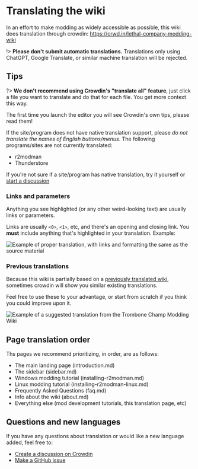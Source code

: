 # Translating the wiki

In an effort to make modding as widely accessible as possible, this wiki does translation through crowdin: https://crwd.in/lethal-company-modding-wiki

!> **Please don't submit automatic translations.** Translations only using ChatGPT, Google Translate, or similar machine translation will be rejected.

## Tips

?> **We don't recommend using Crowdin's "translate all" feature**, just click a file you want to translate and do that for each file. You get more context this way.

The first time you launch the editor you will see Crowdin's own tips, please read them!

If the site/program does not have native translation support, please *do not translate the names of English buttons/menus*. The following programs/sites are not currently translated:
- r2modman
- Thunderstore

If you're not sure if a site/program has native translation, try it yourself or [start a discussion](#Questions-and-new-languages)

### Links and parameters

Anything you see highlighted (or any other weird-looking text) are usually links or parameters.

Links are usually `<0>`, `<1>`, etc, and there's an opening and closing link. You **must** include anything that's highlighted in your translation. Example:

![Example of proper translation, with links and formatting the same as the source material](../docs/files/translating-the-wiki/dutchformattingexample.png)

### Previous translations

Because this wiki is partially based on a [previously translated wiki](https://trombone.wiki), sometimes crowdin will show you similar existing translations.

Feel free to use these to your advantage, or start from scratch if you think you could improve upon it.

![Example of a suggested translation from the Trombone Champ Modding Wiki](../docs/files/translating-the-wiki/suggestions.png)

## Page translation order

Ths pages we recommend prioritizing, in order, are as follows:
- The main landing page (introduction.md)
- The sidebar (sidebar.md)
- Windows modding tutorial (installing-r2modman.md)
- Linux modding tutorial (installing-r2modman-linux.md)
- Frequently Asked Questions (faq.md)
- Info about the wiki (about.md)
- Everything else (mod development tutorials, this translation page, etc)

## Questions and new languages

If you have any questions about translation or would like a new language added, feel free to:
- [Create a discussion on Crowdin](https://crowdin.com/project/lethal-company-modding-wiki/discussions)
- [Make a GitHub issue](https://github.com/LethalCompany/ModdingWiki/issues)